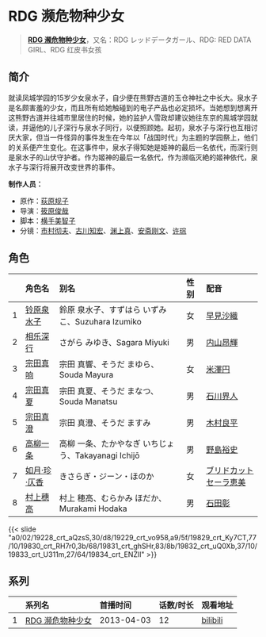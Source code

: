 # RDG 濒危物种少女


> <u>**[RDG 濒危物种少女](http://bgm.tv/subject/46728)**</u>，又名：RDG レッドデータガール、RDG: RED DATA GIRL、RDG 红皮书女孩

## 简介


就读凤城学园的15岁少女泉水子，自少便在熊野古道的玉仓神社之中长大。泉水子是名颇害羞的少女，而且所有给她触碰到的电子产品也必定损坏。当她想到想离开这熊野古道并往城巿里居住的时候，她的监护人雪政却建议她往东京的鳯城学园就读，并逼他的儿子深行与泉水子同行，以便照顾她。起初，泉水子与深行也互相讨厌大家，但当一件怪异的事件发生在今年以「战国时代」为主题的学园祭上，他们的关系便产生变化。在这事件中，泉水子得知她是姬神的最后一名依代，而深行则是泉水子的山伏守护者。作为姬神的最后一名依代，作为濒临灭絶的姬神依代，泉水子与深行将展开改变世界的事件。

**制作人员：**
- 原作：[荻原规子](http://bgm.tv/person/3084)
- 导演：[筱原俊哉](http://bgm.tv/person/2107)
- 脚本：[横手美智子](http://bgm.tv/person/337)
- 分镜：[市村彻夫](http://bgm.tv/person/21324)、[古川知宏](http://bgm.tv/person/12229)、[渊上真](http://bgm.tv/person/19154)、[安斋刚文](http://bgm.tv/person/12750)、[许琮](http://bgm.tv/person/12751)

## 角色

|     |   角色名   |   别名  | 性别 |  配音  |
|:--- |:------  |:----      |:---  |:--   |
| 1 | [铃原泉水子](http://bgm.tv/character/19228) | 鈴原 泉水子、すずはら いずみこ、Suzuhara Izumiko | 女 | [早見沙織](http://bgm.tv/person/4895) |
| 2 | [相乐深行](http://bgm.tv/character/19229) | さがら みゆき、Sagara Miyuki | 男 | [内山昂輝](http://bgm.tv/person/5768) |
| 3 | [宗田真响](http://bgm.tv/character/19829) | 宗田 真響、そうだ まゆら、Souda Mayura | 女 | [米澤円](http://bgm.tv/person/5117) |
| 4 | [宗田真夏](http://bgm.tv/character/19830) | 宗田 真夏、そうだ まなつ、Souda Manatsu | 男 | [石川界人](http://bgm.tv/person/9953) |
| 5 | [宗田真澄](http://bgm.tv/character/19831) | 宗田 真澄、そうだ ますみ | 男 | [木村良平](http://bgm.tv/person/4994) |
| 6 | [高柳一条](http://bgm.tv/character/19832) | 高柳 一条、たかやなぎ いちじょう、Takayanagi Ichijō | 男 | [野島裕史](http://bgm.tv/person/3878) |
| 7 | [如月·珍·仄香](http://bgm.tv/character/19833) | きさらぎ・ジーン・ほのか | 女 | [ブリドカットセーラ恵美](http://bgm.tv/person/9077) |
| 8 | [村上穗高](http://bgm.tv/character/19834) | 村上 穂高、むらかみ ほだか、Murakami Hodaka | 男 | [石田彰](http://bgm.tv/person/3927) |

{{< slide "a0/02/19228_crt_aQzsS,30/d8/19229_crt_vo958,a9/5f/19829_crt_Ky7CT,77/10/19830_crt_RH7r0,3b/68/19831_crt_ghSHr,83/8b/19832_crt_uQ0Xb,37/10/19833_crt_U311m,27/64/19834_crt_ENZIl" >}}

## 系列

|     |   系列名   |   首播时间  | 话数/时长  | 观看地址 |
|:---  |:------    |:----      |:---       |:---  |
| 1 |[RDG 濒危物种少女](https://bgm.tv/subject/46728)| 2013-04-03 | 12 | [bilibili](https://www.bilibili.com/video/BV1Xs411W7yW)  |



